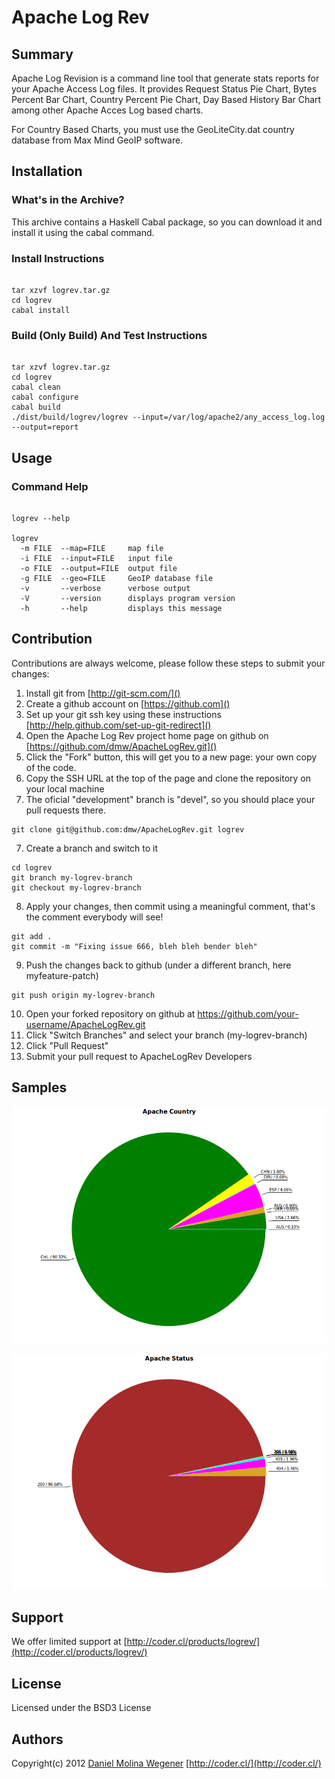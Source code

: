 Apache Log Rev
=====

Summary
---

Apache Log Revision is a command line tool that generate stats
reports for your Apache Access Log files. It provides Request
Status Pie Chart, Bytes Percent Bar Chart, Country Percent Pie
Chart, Day Based History Bar Chart among other Apache Acces Log
based charts.

For Country Based Charts, you must use the GeoLiteCity.dat
country database from Max Mind GeoIP software.


Installation
---

### What's in the Archive?

This archive contains a Haskell Cabal package, so you can download
it and install it using the cabal command.

### Install Instructions

```shell

tar xzvf logrev.tar.gz
cd logrev
cabal install

```

### Build (Only Build) And Test Instructions

```shell

tar xzvf logrev.tar.gz
cd logrev
cabal clean
cabal configure
cabal build
./dist/build/logrev/logrev --input=/var/log/apache2/any_access_log.log --output=report

```

Usage
---

### Command Help

```shell

logrev --help

logrev
  -m FILE  --map=FILE     map file
  -i FILE  --input=FILE   input file
  -o FILE  --output=FILE  output file
  -g FILE  --geo=FILE     GeoIP database file
  -v       --verbose      verbose output
  -V       --version      displays program version
  -h       --help         displays this message

```

Contribution
---
Contributions are always welcome, please follow these steps to submit your changes:

1. Install git from [http://git-scm.com/]()
2. Create a github account on [https://github.com]()
3. Set up your git ssh key using these instructions [http://help.github.com/set-up-git-redirect]()
4. Open the Apache Log Rev project home page on github on [https://github.com/dmw/ApacheLogRev.git]()
5. Click the "Fork" button, this will get you to a new page: your own copy of the code.
6. Copy the SSH URL at the top of the page and clone the repository on your local machine
7. The oficial "development" branch is "devel", so you should place your pull requests there.

```shell
git clone git@github.com:dmw/ApacheLogRev.git logrev
```

7. Create a branch and switch to it

```shell
cd logrev
git branch my-logrev-branch
git checkout my-logrev-branch
```

8. Apply your changes, then commit using a meaningful comment, that's the comment everybody will see!

```shell
git add .
git commit -m "Fixing issue 666, bleh bleh bender bleh"
```

9. Push the changes back to github (under a different branch, here myfeature-patch)

```shell
git push origin my-logrev-branch
```

10. Open your forked repository on github at https://github.com/your-username/ApacheLogRev.git
11. Click "Switch Branches" and select your branch (my-logrev-branch)
12. Click "Pull Request"
13. Submit your pull request to ApacheLogRev Developers

Samples
---

![Country Percentage Report](https://github.com/dmw/ApacheLogRev/raw/master/report_country_pie.png)

![Request Status Percentage Report](https://github.com/dmw/ApacheLogRev/raw/master/report_status_pie.png)


Support
---
We offer limited support at [http://coder.cl/products/logrev/](http://coder.cl/products/logrev/)

License
---
Licensed under the BSD3 License


Authors
---

 Copyright(c) 2012 [Daniel Molina Wegener](https://github.com/dmw) [http://coder.cl/](http://coder.cl/)



